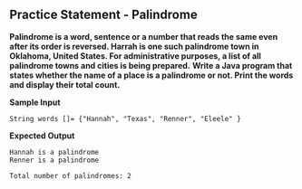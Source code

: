 ## Practice Statement - Palindrome 

**Palindrome is a word, sentence or a number that reads the same even after its order is reversed. Harrah is one such palindrome town in Oklahoma, United States. For administrative purposes, a list of all palindrome towns and cities is being prepared.**
**Write a Java program that states whether the name of a place is a palindrome or not. Print the words and display their total count.**

**Sample Input**

    String words []= {"Hannah", "Texas", "Renner", "Eleele" }

**Expected Output**

    Hannah is a palindrome
    Renner is a palindrome

    Total number of palindromes: 2